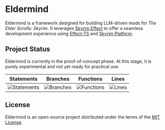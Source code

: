 # Eldermind #

Eldermind is a framework designed for building LLM-driven mods for _The Elder Scrolls: Skyrim_. It
leverages [Skyrim Effect](https://github.com/mysticfall/skyrim-effect) to offer a
seamless development experience using [Effect-TS](https://effect.website/)
and [Skyrim Platform](https://www.nexusmods.com/skyrimspecialedition/mods/54909).

## Project Status

Eldermind is currently in the proof-of-concept phase. At this stage, it is purely experimental and not yet ready for
practical use.

| Statements                  | Branches                | Functions                 | Lines             |
| --------------------------- | ----------------------- | ------------------------- | ----------------- |
| ![Statements](https://img.shields.io/badge/statements-61.93%25-red.svg?style=flat) | ![Branches](https://img.shields.io/badge/branches-81.83%25-yellow.svg?style=flat) | ![Functions](https://img.shields.io/badge/functions-51.65%25-red.svg?style=flat) | ![Lines](https://img.shields.io/badge/lines-61.93%25-red.svg?style=flat) |

## License

Eldermind is an open-source project distributed under the terms of the [MIT License](LICENSE).
